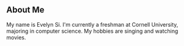 ## About Me
My name is Evelyn Si. I'm currently a freshman at Cornell University, majoring in computer science. My hobbies are singing and watching movies.

